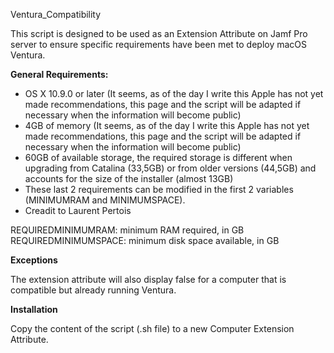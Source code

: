 Ventura_Compatibility

This script is designed to be used as an Extension Attribute on Jamf Pro server to ensure specific requirements have been met to deploy macOS Ventura. 

**General Requirements:**

- OS X 10.9.0 or later (It seems, as of the day I write this Apple has not yet made recommendations, this page and the script will be adapted if necessary when the information will become public)
- 4GB of memory (It seems, as of the day I write this Apple has not yet made recommendations, this page and the script will be adapted if necessary when the information will become public)
- 60GB of available storage, the required storage is different when upgrading from Catalina (33,5GB) or from older versions (44,5GB) and accounts for the size of the installer (almost 13GB)
- These last 2 requirements can be modified in the first 2 variables (MINIMUMRAM and MINIMUMSPACE).
- Creadit to Laurent Pertois

REQUIREDMINIMUMRAM: minimum RAM required, in GB
REQUIREDMINIMUMSPACE: minimum disk space available, in GB

**Exceptions**

The extension attribute will also display false for a computer that is compatible but already running Ventura.

**Installation**

Copy the content of the script (.sh file) to a new Computer Extension Attribute.
